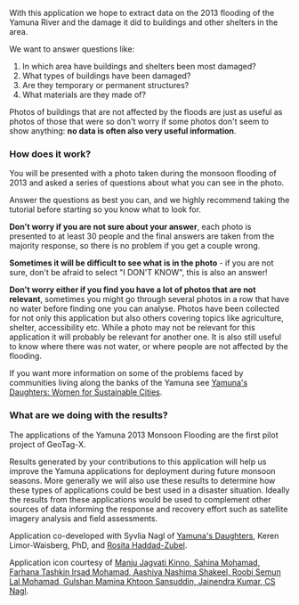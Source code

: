 With this application we hope to extract data on the 2013 flooding of the Yamuna River and the damage it did to buildings and other shelters in the area.

We want to answer questions like:

1. In which area have buildings and shelters been most damaged?
2. What types of buildings have been damaged?
3. Are they temporary or permanent structures?
4. What materials are they made of?

Photos of buildings that are not affected by the floods are just as useful as photos of those that were so don't worry if some photos don't seem to show anything: **no data is often also very useful information**.

### How does it work?
You will be presented with a photo taken during the monsoon flooding of 2013 and asked a series of questions about what you can see in the photo.

Answer the questions as best you can, and we highly recommend taking the tutorial before starting so you know what to look for.

**Don't worry if you are not sure about your answer**, each photo is presented to at least 30 people and the final answers are taken from the majority response, so there is no problem if you get a couple wrong.

**Sometimes it will be difficult to see what is in the photo** - if you are not sure, don't be afraid to select "I DON'T KNOW", this is also an answer!

**Don't worry either if you find you have a lot of photos that are not relevant**, sometimes you might go through several photos in a row that have no water before finding one you can analyse. Photos have been collected for not only this application but also others covering topics like agriculture, shelter, accessibility etc. While a photo may not be relevant for this application it will probably be relevant for another one. It is also still useful to know where there was not water, or where people are not affected by the flooding.

If you want more information on some of the problems faced by communities living along the banks of the Yamuna see [Yamuna's Daughters: Women for Sustainable Cities](http://yamuna.womenforsustainablecities.org).


### What are we doing with the results?
The applications of the Yamuna 2013 Monsoon Flooding are the first pilot project of GeoTag-X.

Results generated by your contributions to this application will help us improve the Yamuna applications for deployment during future monsoon seasons. More generally we will also use these results to determine how these types of applications could be best used in a disaster situation. Ideally the results from these applications would be used to complement other sources of data informing the response and recovery effort such as satellite imagery analysis and field assessments.

Application co-developed with Syvlia Nagl of [Yamuna's Daughters](http://yamuna.womenforsustainablecities.org/), Keren Limor-Waisberg, PhD, and [Rosita Haddad-Zubel](http://tecfa.unige.ch/perso/rosita/-/Home.html).

Application icon courtesy of [Manju Jagvati Kinno, Sahina Mohamad, Farhana Tashkin Irsad Mohamad, Aashiya Nashima Shakeel, Roobi Semun Lal Mohamad, Gulshan Mamina Khtoon Sansuddin, Jainendra Kumar, CS Nagl](http://yamuna.womenforsustainablecities.org/).
